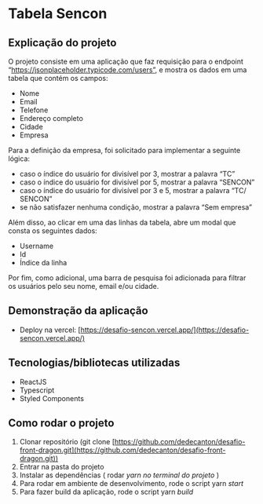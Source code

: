 # Tabela Sencon

## Explicação do projeto

O projeto consiste em uma aplicação que faz requisição para o endpoint “https://jsonplaceholder.typicode.com/users”, e mostra os dados em uma tabela que contém os campos:

- Nome
- Email
- Telefone
- Endereço completo
- Cidade
- Empresa

Para a definição da empresa, foi solicitado para implementar a seguinte lógica:

- caso o índice do usuário for divisível por 3, mostrar a palavra “TC”
- caso o índice do usuário for divisível por 5, mostrar a palavra “SENCON”
- caso o índice do usuário for divisível por 3 e 5, mostrar a palavra “TC/ SENCON”
- se não satisfazer nenhuma condição, mostrar a palavra “Sem empresa”

Além disso, ao clicar em uma das linhas da tabela, abre um modal que consta os seguintes dados:

- Username
- Id
- Índice da linha

Por fim, como adicional, uma barra de pesquisa foi adicionada para filtrar os usuários pelo seu nome, email e/ou cidade.

## Demonstração da aplicação

- Deploy na vercel: [https://desafio-sencon.vercel.app/](https://desafio-sencon.vercel.app/)

## Tecnologias/bibliotecas utilizadas

- ReactJS
- Typescript
- Styled Components

## Como rodar o projeto

1. Clonar repositório (git clone [https://github.com/dedecanton/desafio-front-dragon.git](https://github.com/dedecanton/desafio-front-dragon.git))
2. Entrar na pasta do projeto
3. Instalar as dependências ( rodar *yarn* *no terminal do projeto* )
4. Para rodar em ambiente de desenvolvimento, rode o script yarn *start*
5. Para fazer build da aplicação, rode o script yarn *build*